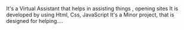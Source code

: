 It's a Virtual Assistant that helps in assisting things , opening sites
It is developed by using Html, Css, JavaScript
It's a Minor project, that is designed for helping....
